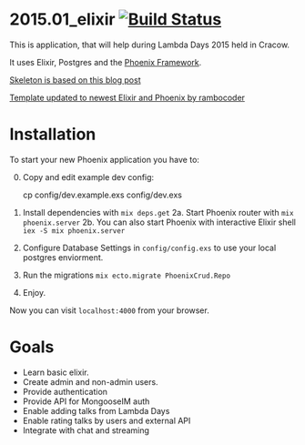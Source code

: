 # 2015.01_elixir  [![Build Status](https://api.travis-ci.org/lambdaacademy/2015.01_elixir.svg)](https://travis-ci.org/lambdaacademy/2015.01_elixir)

This is application, that will help during Lambda Days 2015 held in Cracow.

It uses Elixir, Postgres and the [Phoenix Framework](https://github.com/phoenixframework/phoenix).

[Skeleton is based on this blog post](http://gogogarrett.sexy/programming-in-elixir-with-the-phoenix-framework-building-a-basic-CRUD-app/)

[Template updated to newest Elixir and Phoenix by rambocoder](https://github.com/rambocoder/phoenix_crud/)

# Installation

To start your new Phoenix application you have to:

0. Copy and edit example dev config:

    cp config/dev.example.exs config/dev.exs

1. Install dependencies with `mix deps.get`
2a. Start Phoenix router with `mix phoenix.server`
2b. You can also start Phoenix with interactive Elixir shell `iex -S mix phoenix.server`
3. Configure Database Settings in `config/config.exs` to use your local postgres enviorment.
4. Run the migrations `mix ecto.migrate PhoenixCrud.Repo`
5. Enjoy.

Now you can visit `localhost:4000` from your browser.

# Goals
- Learn basic elixir.
- Create admin and non-admin users.
- Provide authentication
- Provide API for MongooseIM auth
- Enable adding talks from Lambda Days
- Enable rating talks by users and external API
- Integrate with chat and streaming
